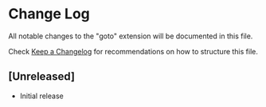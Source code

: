 # Change Log

All notable changes to the "goto" extension will be documented in this file.

Check [Keep a Changelog](http://keepachangelog.com/) for recommendations on how to structure this file.

## [Unreleased]

- Initial release